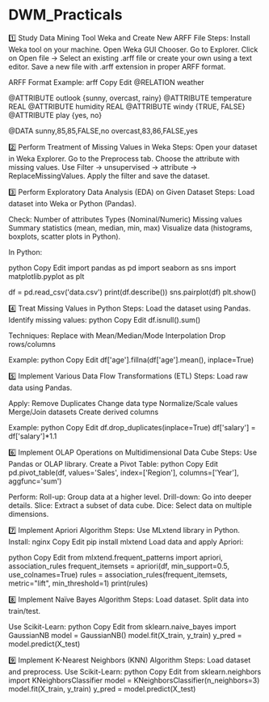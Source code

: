 # DWM_Practicals
1️⃣ Study Data Mining Tool Weka and Create New ARFF File
Steps:
Install Weka tool on your machine.
Open Weka GUI Chooser.
Go to Explorer.
Click on Open file → Select an existing .arff file or create your own using a text editor.
Save a new file with .arff extension in proper ARFF format.

ARFF Format Example:
arff
Copy
Edit
@RELATION weather

@ATTRIBUTE outlook {sunny, overcast, rainy}
@ATTRIBUTE temperature REAL
@ATTRIBUTE humidity REAL
@ATTRIBUTE windy {TRUE, FALSE}
@ATTRIBUTE play {yes, no}

@DATA
sunny,85,85,FALSE,no
overcast,83,86,FALSE,yes

2️⃣ Perform Treatment of Missing Values in Weka
Steps:
Open your dataset in Weka Explorer.
Go to the Preprocess tab.
Choose the attribute with missing values.
Use Filter → unsupervised → attribute → ReplaceMissingValues.
Apply the filter and save the dataset.

3️⃣ Perform Exploratory Data Analysis (EDA) on Given Dataset
Steps:
Load dataset into Weka or Python (Pandas).

Check:
Number of attributes
Types (Nominal/Numeric)
Missing values
Summary statistics (mean, median, min, max)
Visualize data (histograms, boxplots, scatter plots in Python).

In Python:

python
Copy
Edit
import pandas as pd
import seaborn as sns
import matplotlib.pyplot as plt

df = pd.read_csv('data.csv')
print(df.describe())
sns.pairplot(df)
plt.show()

4️⃣ Treat Missing Values in Python
Steps:
Load the dataset using Pandas.
Identify missing values:
python
Copy
Edit
df.isnull().sum()

Techniques:
Replace with Mean/Median/Mode
Interpolation
Drop rows/columns

Example:
python
Copy
Edit
df['age'].fillna(df['age'].mean(), inplace=True)

5️⃣ Implement Various Data Flow Transformations (ETL)
Steps:
Load raw data using Pandas.

Apply:
Remove Duplicates
Change data type
Normalize/Scale values
Merge/Join datasets
Create derived columns

Example:
python
Copy
Edit
df.drop_duplicates(inplace=True)
df['salary'] = df['salary']*1.1

6️⃣ Implement OLAP Operations on Multidimensional Data Cube
Steps:
Use Pandas or OLAP library.
Create a Pivot Table:
python
Copy
Edit
pd.pivot_table(df, values='Sales', index=['Region'], columns=['Year'], aggfunc='sum')

Perform:
Roll-up: Group data at a higher level.
Drill-down: Go into deeper details.
Slice: Extract a subset of data cube.
Dice: Select data on multiple dimensions.

7️⃣ Implement Apriori Algorithm
Steps:
Use MLxtend library in Python.
Install:
nginx
Copy
Edit
pip install mlxtend
Load data and apply Apriori:

python
Copy
Edit
from mlxtend.frequent_patterns import apriori, association_rules
frequent_itemsets = apriori(df, min_support=0.5, use_colnames=True)
rules = association_rules(frequent_itemsets, metric="lift", min_threshold=1)
print(rules)

8️⃣ Implement Naïve Bayes Algorithm
Steps:
Load dataset.
Split data into train/test.

Use Scikit-Learn:
python
Copy
Edit
from sklearn.naive_bayes import GaussianNB
model = GaussianNB()
model.fit(X_train, y_train)
y_pred = model.predict(X_test)

9️⃣ Implement K-Nearest Neighbors (KNN) Algorithm
Steps:
Load dataset and preprocess.
Use Scikit-Learn:
python
Copy
Edit
from sklearn.neighbors import KNeighborsClassifier
model = KNeighborsClassifier(n_neighbors=3)
model.fit(X_train, y_train)
y_pred = model.predict(X_test)

